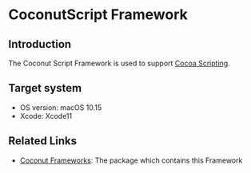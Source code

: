 # CoconutScript Framework
## Introduction
The Coconut Script Framework is used to support [Cocoa Scripting](https://developer.apple.com/library/archive/documentation/Cocoa/Conceptual/ScriptableCocoaApplications/SApps_intro/SAppsIntro.html#//apple_ref/doc/uid/TP40001982-BCICHGIE).

## Target system
* OS version:   macOS 10.15
* Xcode:        Xcode11

## Related Links
* [Coconut Frameworks](https://github.com/steelwheels/Coconut/blob/master/README.md): The package which contains this Framework
